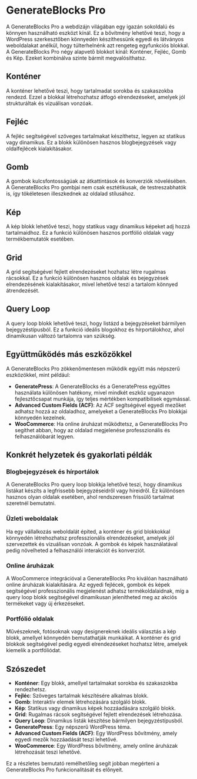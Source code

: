# GenerateBlocks Pro

A GenerateBlocks Pro a webdizájn világában egy igazán sokoldalú és könnyen használható eszközt kínál. Ez a bővítmény lehetővé teszi, hogy a WordPress szerkesztőben könnyedén készíthessünk egyedi és látványos weboldalakat anélkül, hogy túlterhelnénk azt rengeteg egyfunkciós blokkal. A GenerateBlocks Pro négy alapvető blokkot kínál: Konténer, Fejléc, Gomb és Kép. Ezeket kombinálva szinte bármit megvalósíthatsz.

## Konténer

A konténer lehetővé teszi, hogy tartalmadat sorokba és szakaszokba rendezd. Ezzel a blokkal létrehozhatsz átfogó elrendezéseket, amelyek jól strukturáltak és vizuálisan vonzóak.

## Fejléc

A fejléc segítségével szöveges tartalmakat készíthetsz, legyen az statikus vagy dinamikus. Ez a blokk különösen hasznos blogbejegyzések vagy oldalfejlécek kialakításakor.

## Gomb

A gombok kulcsfontosságúak az átkattintások és konverziók növelésében. A GenerateBlocks Pro gombjai nem csak esztétikusak, de testreszabhatók is, így tökéletesen illeszkednek az oldalad stílusához.

## Kép

A kép blokk lehetővé teszi, hogy statikus vagy dinamikus képeket adj hozzá tartalmaidhoz. Ez a funkció különösen hasznos portfólió oldalak vagy termékbemutatók esetében.

## Grid

A grid segítségével fejlett elrendezéseket hozhatsz létre rugalmas rácsokkal. Ez a funkció különösen hasznos oldalak és bejegyzések elrendezésének kialakításakor, mivel lehetővé teszi a tartalom könnyed átrendezését.

## Query Loop

A query loop blokk lehetővé teszi, hogy listázd a bejegyzéseket bármilyen bejegyzéstípusból. Ez a funkció ideális blogokhoz és hírportálokhoz, ahol dinamikusan változó tartalomra van szükség.

## Együttműködés más eszközökkel

A GenerateBlocks Pro zökkenőmentesen működik együtt más népszerű eszközökkel, mint például:
- **GeneratePress**: A GenerateBlocks és a GeneratePress együttes használata különösen hatékony, mivel mindkét eszköz ugyanazon fejlesztőcsapat munkája, így teljes mértékben kompatibilisek egymással.
- **Advanced Custom Fields (ACF)**: Az ACF segítségével egyedi mezőket adhatsz hozzá az oldaladhoz, amelyeket a GenerateBlocks Pro blokkjai könnyedén kezelnek.
- **WooCommerce**: Ha online áruházat működtetsz, a GenerateBlocks Pro segíthet abban, hogy az oldalad megjelenése professzionális és felhasználóbarát legyen.

## Konkrét helyzetek és gyakorlati példák

### Blogbejegyzések és hírportálok

A GenerateBlocks Pro query loop blokkja lehetővé teszi, hogy dinamikus listákat készíts a legfrissebb bejegyzéseidről vagy híreidről. Ez különösen hasznos olyan oldalak esetében, ahol rendszeresen frissülő tartalmat szeretnél bemutatni.

### Üzleti weboldalak

Ha egy vállalkozás weboldalát építed, a konténer és grid blokkokkal könnyedén létrehozhatsz professzionális elrendezéseket, amelyek jól szervezettek és vizuálisan vonzóak. A gombok és képek használatával pedig növelheted a felhasználói interakciót és konverziót.

### Online áruházak

A WooCommerce integrációval a GenerateBlocks Pro kiválóan használható online áruházak kialakítására. Az egyedi fejlécek, gombok és képek segítségével professzionális megjelenést adhatsz termékoldalaidnak, míg a query loop blokk segítségével dinamikusan jelenítheted meg az akciós termékeket vagy új érkezéseket.

### Portfólió oldalak

Művészeknek, fotósoknak vagy designereknek ideális választás a kép blokk, amellyel könnyedén bemutathatják munkáikat. A konténer és grid blokkok segítségével pedig egyedi elrendezéseket hozhatsz létre, amelyek kiemelik a portfóliódat.

## Szószedet

- **Konténer**: Egy blokk, amellyel tartalmakat sorokba és szakaszokba rendezhetsz.
- **Fejléc**: Szöveges tartalmak készítésére alkalmas blokk.
- **Gomb**: Interaktív elemek létrehozására szolgáló blokk.
- **Kép**: Statikus vagy dinamikus képek hozzáadására szolgáló blokk.
- **Grid**: Rugalmas rácsok segítségével fejlett elrendezések létrehozása.
- **Query Loop**: Dinamikus listák készítése bármilyen bejegyzéstípusból.
- **GeneratePress**: Egy népszerű WordPress téma.
- **Advanced Custom Fields (ACF)**: Egy WordPress bővítmény, amely egyedi mezők hozzáadását teszi lehetővé.
- **WooCommerce**: Egy WordPress bővítmény, amely online áruházak létrehozását teszi lehetővé.

Ez a részletes bemutató remélhetőleg segít jobban megérteni a GenerateBlocks Pro funkcionalitását és előnyeit.